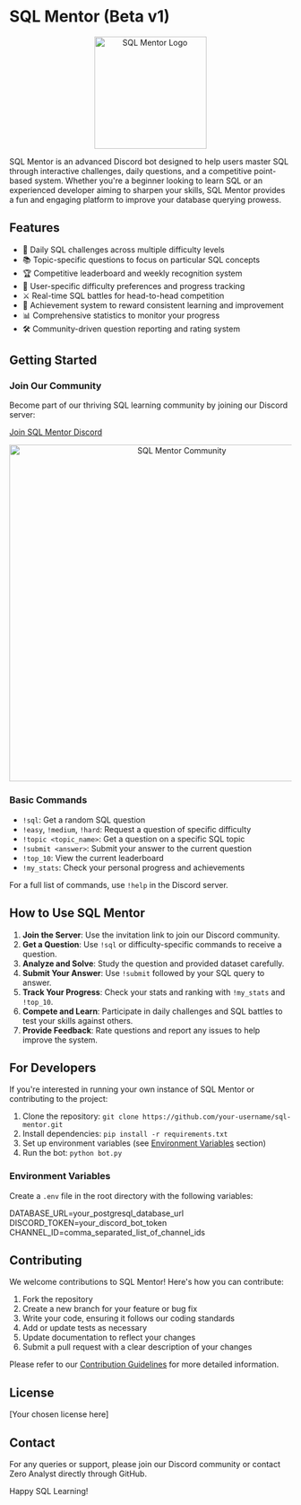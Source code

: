 # SQL Mentor (Beta v1)

<div align="center">
  <img src="path/to/your/logo.png" alt="SQL Mentor Logo" width="200"/>
</div>

SQL Mentor is an advanced Discord bot designed to help users master SQL through interactive challenges, daily questions, and a competitive point-based system. Whether you're a beginner looking to learn SQL or an experienced developer aiming to sharpen your skills, SQL Mentor provides a fun and engaging platform to improve your database querying prowess.

## Features

- 🎯 Daily SQL challenges across multiple difficulty levels
- 📚 Topic-specific questions to focus on particular SQL concepts
- 🏆 Competitive leaderboard and weekly recognition system
- 🔄 User-specific difficulty preferences and progress tracking
- ⚔️ Real-time SQL battles for head-to-head competition
- 🌟 Achievement system to reward consistent learning and improvement
- 📊 Comprehensive statistics to monitor your progress
- 🛠️ Community-driven question reporting and rating system

## Getting Started

### Join Our Community

Become part of our thriving SQL learning community by joining our Discord server:

[Join SQL Mentor Discord](https://discord.gg/your-invite-link-here)

<div align="center">
  <img src="path/to/your/community_image.png" alt="SQL Mentor Community" width="600"/>
</div>

### Basic Commands

- `!sql`: Get a random SQL question
- `!easy`, `!medium`, `!hard`: Request a question of specific difficulty
- `!topic <topic_name>`: Get a question on a specific SQL topic
- `!submit <answer>`: Submit your answer to the current question
- `!top_10`: View the current leaderboard
- `!my_stats`: Check your personal progress and achievements

For a full list of commands, use `!help` in the Discord server.

## How to Use SQL Mentor

1. **Join the Server**: Use the invitation link to join our Discord community.
2. **Get a Question**: Use `!sql` or difficulty-specific commands to receive a question.
3. **Analyze and Solve**: Study the question and provided dataset carefully.
4. **Submit Your Answer**: Use `!submit` followed by your SQL query to answer.
5. **Track Your Progress**: Check your stats and ranking with `!my_stats` and `!top_10`.
6. **Compete and Learn**: Participate in daily challenges and SQL battles to test your skills against others.
7. **Provide Feedback**: Rate questions and report any issues to help improve the system.

## For Developers

If you're interested in running your own instance of SQL Mentor or contributing to the project:

1. Clone the repository: `git clone https://github.com/your-username/sql-mentor.git`
2. Install dependencies: `pip install -r requirements.txt`
3. Set up environment variables (see [Environment Variables](#environment-variables) section)
4. Run the bot: `python bot.py`

### Environment Variables

Create a `.env` file in the root directory with the following variables:

DATABASE_URL=your_postgresql_database_url
DISCORD_TOKEN=your_discord_bot_token
CHANNEL_ID=comma_separated_list_of_channel_ids

## Contributing

We welcome contributions to SQL Mentor! Here's how you can contribute:

1. Fork the repository
2. Create a new branch for your feature or bug fix
3. Write your code, ensuring it follows our coding standards
4. Add or update tests as necessary
5. Update documentation to reflect your changes
6. Submit a pull request with a clear description of your changes

Please refer to our [Contribution Guidelines](link-to-contribution-guidelines) for more detailed information.

## License

[Your chosen license here]

## Contact

For any queries or support, please join our Discord community or contact Zero Analyst directly through GitHub.

Happy SQL Learning!
